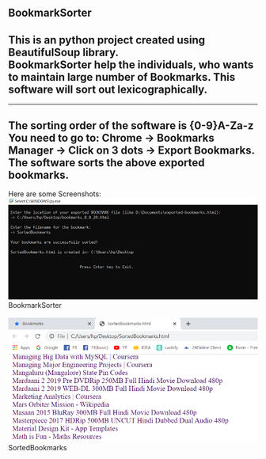 BookmarkSorter
<br/>
---
This is an python project created using BeautifulSoup library.<br/>
BookmarkSorter help the individuals, who wants to maintain large number of Bookmarks. This software will sort out lexicographically.
---
---
The sorting order of the software is {0-9}A-Za-z
You need to go to:
 Chrome -> Bookmarks Manager -> Click on 3 dots -> Export Bookmarks.
The software sorts the above exported bookmarks.
---
Here are some Screenshots:
<br/>
![BookmarkSorter](/Screenshots/BookmarkSorter.png)
BookmarkSorter
<br/>
<br/>
![SortedBookmarks](/Screenshots/SortedBookmarks.png)
SortedBookmarks
